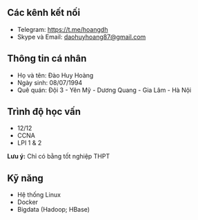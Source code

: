 ## Các kênh kết nối

 - Telegram: https://t.me/hoangdh
 - Skype và Email: daohuyhoang87@gmail.com
  
## Thông tin cá nhân
- Họ và tên: Đào Huy Hoàng
- Ngày sinh: 08/07/1994
- Quê quán: Đội 3 - Yên Mỹ - Dương Quang - Gia Lâm - Hà Nội

## Trình độ học vấn
- 12/12
- CCNA
- LPI 1 & 2

**Lưu ý:** Chỉ có bằng tốt nghiệp THPT

## Kỹ năng
 - Hệ thống Linux
 - Docker
 - Bigdata (Hadoop; HBase)
